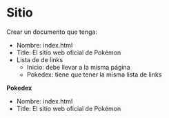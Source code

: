 # Sitio

Crear un documento que tenga:
* Nombre: index.html
* Title: El sitio web oficial de Pokémon
* Lista de de links
    - Inicio: debe llevar a la misma página
    - Pokedex: tiene que tener la misma lista de links
               


**Pokedex**
* Nombre: index.html
* Title: El sitio web oficial de Pokémon
